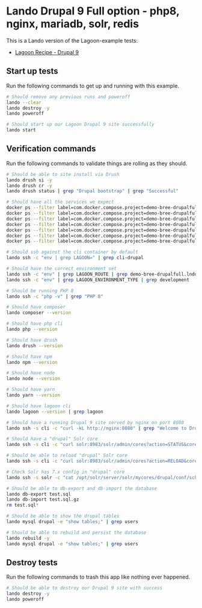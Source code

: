 Lando Drupal 9 Full option  - php8, nginx, mariadb, solr, redis
===============================================================

This is a Lando version of the Lagoon-example tests:


* [Lagoon Recipe - Drupal 9](https://docs.lando.dev/config/lagoon.html)

Start up tests
--------------

Run the following commands to get up and running with this example.

```bash
# Should remove any previous runs and poweroff
lando --clear
lando destroy -y
lando poweroff

# Should start up our Lagoon Drupal 9 site successfully
lando start
```

Verification commands
---------------------

Run the following commands to validate things are rolling as they should.

```bash
# Should be able to site install via Drush
lando drush si -y
lando drush cr -y
lando drush status | grep "Drupal bootstrap" | grep "Successful"

# Should have all the services we expect
docker ps --filter label=com.docker.compose.project=demo-bree-drupalfull | grep Up | grep demo-bree-drupalfull_nginx_1
docker ps --filter label=com.docker.compose.project=demo-bree-drupalfull | grep Up | grep demo-bree-drupalfull_mariadb_1
docker ps --filter label=com.docker.compose.project=demo-bree-drupalfull | grep Up | grep demo-bree-drupalfull_mailhog_1
docker ps --filter label=com.docker.compose.project=demo-bree-drupalfull | grep Up | grep demo-bree-drupalfull_php_1
docker ps --filter label=com.docker.compose.project=demo-bree-drupalfull | grep Up | grep demo-bree-drupalfull_cli_1
docker ps --filter label=com.docker.compose.project=demo-bree-drupalfull | grep Up | grep demo-bree-drupalfull_lagooncli_1
docker ps --filter label=com.docker.compose.project=demo-bree-drupalfull | grep Up | grep demo-bree-drupalfull_solr_1

# Should ssh against the cli container by default
lando ssh -c "env | grep LAGOON=" | grep cli-drupal

# Should have the correct environment set
lando ssh -c "env" | grep LAGOON_ROUTE | grep demo-bree-drupalfull.lndo.site
lando ssh -c "env" | grep LAGOON_ENVIRONMENT_TYPE | grep development

# Should be running PHP 8
lando ssh -c "php -v" | grep "PHP 8"

# Should have composer
lando composer --version

# Should have php cli
lando php --version

# Should have drush
lando drush --version

# Should have npm
lando npm --version

# Should have node
lando node --version

# Should have yarn
lando yarn --version

# Should have lagoon cli
lando lagoon --version | grep lagoon

# Should have a running Drupal 9 site served by nginx on port 8080
lando ssh -s cli -c "curl -kL http://nginx:8080" | grep "Welcome to Drush Site-Install"

# Should have a "drupal" Solr core
lando ssh -s cli -c "curl solr:8983/solr/admin/cores?action=STATUS&core=drupal"

# Should be able to reload "drupal" Solr core
lando ssh -s cli -c "curl solr:8983/solr/admin/cores?action=RELOAD&core=drupal"

# Check Solr has 7.x config in "drupal" core
lando ssh -s solr -c "cat /opt/solr/server/solr/mycores/drupal/conf/schema.xml | grep solr-7.x"

# Should be able to db-export and db-import the database
lando db-export test.sql
lando db-import test.sql.gz
rm test.sql*

# Should be able to show the drupal tables
lando mysql drupal -e "show tables;" | grep users

# Should be able to rebuild and persist the database
lando rebuild -y
lando mysql drupal -e "show tables;" | grep users
```

Destroy tests
-------------

Run the following commands to trash this app like nothing ever happened.

```bash
# Should be able to destroy our Drupal 9 site with success
lando destroy -y
lando poweroff
```
